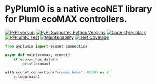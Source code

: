 # PyPlumIO is a native ecoNET library for Plum ecoMAX controllers.
[![PyPI version](https://badge.fury.io/py/PyPlumIO.svg)](https://badge.fury.io/py/PyPlumIO)
[![PyPI Supported Python Versions](https://img.shields.io/pypi/pyversions/pyplumio.svg)](https://pypi.python.org/pypi/pyplumio/)
[![Code style: black](https://img.shields.io/badge/code%20style-black-000000.svg)](https://github.com/psf/black)
[![PyPlumIO Test](https://github.com/denpamusic/PyPlumIO/actions/workflows/test.yml/badge.svg)](https://github.com/denpamusic/PyPlumIO/actions/workflows/test.yml)
[![Maintainability](https://api.codeclimate.com/v1/badges/9f275fbc50fe9082a909/maintainability)](https://codeclimate.com/github/denpamusic/PyPlumIO/maintainability)
[![Test Coverage](https://api.codeclimate.com/v1/badges/9f275fbc50fe9082a909/test_coverage)](https://codeclimate.com/github/denpamusic/PyPlumIO/test_coverage)

```python
from pyplumio import econet_connection

async def main(ecomax, econet):
    if ecomax.has_data():
        print(ecomax)

with econet_connection("ecomax.home", 8899) as c:
    c.loop(main)
```
